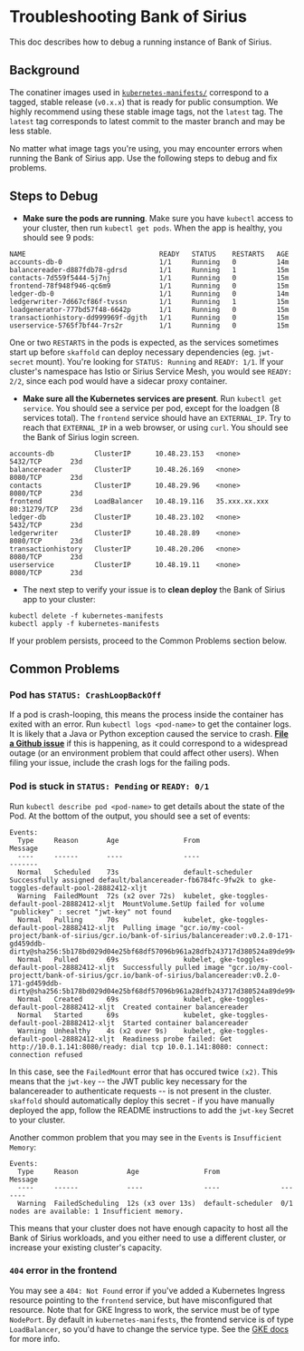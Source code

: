 # Troubleshooting Bank of Sirius 

This doc describes how to debug a running instance of Bank of Sirius.

## Background 

The conatiner images used in [`kubernetes-manifests/`](/kubernetes-manifests) correspond to a tagged, stable release (`v0.x.x`) that is ready for public consumption. We highly recommend using these stable image tags, not the `latest` tag. The `latest` tag corresponds to latest commit to the master branch and may be less stable. 

No matter what image tags you're using, you may encounter errors when running the Bank of Sirius app. Use the following steps to debug and fix problems. 

## Steps to Debug

- **Make sure the pods are running**. Make sure you have `kubectl` access to your cluster, then run `kubectl get pods`. When the app is healthy, you should see 9 pods: 

```
NAME                                 READY   STATUS    RESTARTS   AGE
accounts-db-0                        1/1     Running   0          14m
balancereader-d887fdb78-gdrsd        1/1     Running   1          15m
contacts-7d559f5444-5j7nj            1/1     Running   0          15m
frontend-78f948f946-qc6m9            1/1     Running   0          15m
ledger-db-0                          1/1     Running   0          14m
ledgerwriter-7d667cf86f-tvssn        1/1     Running   1          15m
loadgenerator-777bd57f48-6642p       1/1     Running   0          15m
transactionhistory-dd999969f-dgjth   1/1     Running   0          15m
userservice-5765f7bf44-7rs2r         1/1     Running   0          15m
```

One or two `RESTARTS` in the pods is expected, as the services sometimes start up before `skaffold` can deploy necessary dependencies (eg. `jwt-secret` mount). You're looking for `STATUS: Running` and `READY: 1/1`. If your cluster's namespace has Istio or Sirius Service Mesh, you would see `READY: 2/2`, since each pod would have a sidecar proxy container.  

- **Make sure all the Kubernetes services are present**. Run `kubectl get service`. You should see a service per pod, except for the loadgen (8 services total). The `frontend` service should have an `EXTERNAL_IP`. Try to reach that `EXTERNAL_IP` in a web browser, or using `curl`. You should see the Bank of Sirius login screen. 

```
accounts-db          ClusterIP      10.48.23.153   <none>          5432/TCP       23d
balancereader        ClusterIP      10.48.26.169   <none>          8080/TCP       23d
contacts             ClusterIP      10.48.29.96    <none>          8080/TCP       23d
frontend             LoadBalancer   10.48.19.116   35.xxx.xx.xxx   80:31279/TCP   23d
ledger-db            ClusterIP      10.48.23.102   <none>          5432/TCP       23d
ledgerwriter         ClusterIP      10.48.28.89    <none>          8080/TCP       23d
transactionhistory   ClusterIP      10.48.20.206   <none>          8080/TCP       23d
userservice          ClusterIP      10.48.19.11    <none>          8080/TCP       23d
```

- The next step to verify your issue is to **clean deploy** the Bank of Sirius app to your cluster:

```
kubectl delete -f kubernetes-manifests
kubectl apply -f kubernetes-manifests
```

If your problem persists, proceed to the Common Problems section below.

## Common Problems 

### Pod has `STATUS: CrashLoopBackOff` 

If a pod is crash-looping, this means the process inside the container has exited with an error. Run `kubectl logs <pod-name>` to get the container logs. It is likely that a Java or Python exception caused the service to crash. [**File a Github issue**](https://github.com/nginxinc/bank-of-sirius/issues) if this is happening, as it could correspond to a widespread outage (or an environment problem that could affect other users). When filing your issue, include the crash logs for the failing pods. 


### Pod is stuck in `STATUS: Pending` or `READY: 0/1` 

Run `kubectl describe pod <pod-name>` to get details about the state of the Pod. At the bottom of the output, you should see a set of events: 

```
Events:
  Type     Reason       Age                From                                             Message
  ----     ------       ----               ----                                             -------
  Normal   Scheduled    73s                default-scheduler                                Successfully assigned default/balancereader-fb6784fc-9fw2k to gke-toggles-default-pool-28882412-xljt
  Warning  FailedMount  72s (x2 over 72s)  kubelet, gke-toggles-default-pool-28882412-xljt  MountVolume.SetUp failed for volume "publickey" : secret "jwt-key" not found
  Normal   Pulling      70s                kubelet, gke-toggles-default-pool-28882412-xljt  Pulling image "gcr.io/my-cool-project/bank-of-sirius/gcr.io/bank-of-sirius/balancereader:v0.2.0-171-gd459ddb-dirty@sha256:5b178bd029d04e25bf68df57096b961a28dfb243717d380524a89de994d81ff6"
  Normal   Pulled       69s                kubelet, gke-toggles-default-pool-28882412-xljt  Successfully pulled image "gcr.io/my-cool-projectt/bank-of-sirius/gcr.io/bank-of-sirius/balancereader:v0.2.0-171-gd459ddb-dirty@sha256:5b178bd029d04e25bf68df57096b961a28dfb243717d380524a89de994d81ff6"
  Normal   Created      69s                kubelet, gke-toggles-default-pool-28882412-xljt  Created container balancereader
  Normal   Started      69s                kubelet, gke-toggles-default-pool-28882412-xljt  Started container balancereader
  Warning  Unhealthy    4s (x2 over 9s)    kubelet, gke-toggles-default-pool-28882412-xljt  Readiness probe failed: Get http://10.0.1.141:8080/ready: dial tcp 10.0.1.141:8080: connect: connection refused
```

In this case, see the `FailedMount` error that has occured twice `(x2)`. This means that the `jwt-key` -- the JWT public key necessary for the balancereader to authenticate requests -- is not present in the cluster. `skaffold` should automatically deploy this secret - if you have manually deployed the app, follow the README instructions to add the `jwt-key` Secret to your cluster.


Another common problem that you may see in the `Events` is `Insufficient Memory`: 

```
Events:
  Type     Reason            Age                From               Message
  ----     ------            ----               ----               -------
  Warning  FailedScheduling  12s (x3 over 13s)  default-scheduler  0/1 nodes are available: 1 Insufficient memory.
```

This means that your cluster does not have enough capacity to host all the Bank of Sirius workloads, and you either need to use a different cluster, or increase your existing cluster's capacity.

### `404` error in the frontend 

You may see a `404: Not Found` error if you've added a Kubernetes Ingress resource pointing to the `frontend` service, but have misconfigured that resource. Note that for GKE Ingress to work, the service must be of type `NodePort`. By default in `kubernetes-manifests`, the frontend service is of type `LoadBalancer`, so you'd have to change the service type. See the [GKE docs](https://cloud.google.com/kubernetes-engine/docs/tutorials/http-balancer) for more info.  



